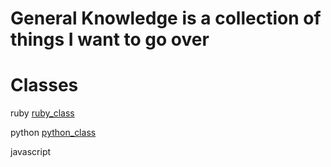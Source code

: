 # General Knowledge is a collection of things I want to go over

# Classes 

ruby [ruby_class](../ruby/ruby_class)

python [python_class](python/python_class)

javascript
